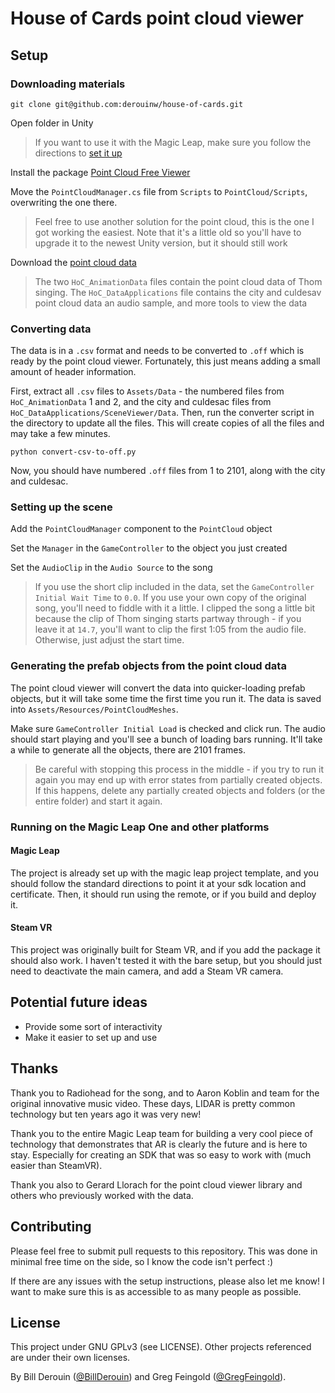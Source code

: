 # House of Cards point cloud viewer

## Setup

### Downloading materials

`git clone git@github.com:derouinw/house-of-cards.git`

Open folder in Unity

> If you want to use it with the Magic Leap, make sure you follow the directions to [set it up](https://creator.magicleap.com/learn/guides/hardware-developer-quick-start)

Install the package [Point Cloud Free Viewer](https://assetstore.unity.com/packages/tools/utilities/point-cloud-free-viewer-19811)

Move the `PointCloudManager.cs` file from `Scripts` to `PointCloud/Scripts`, overwriting the one there.

> Feel free to use another solution for the point cloud, this is the one I got working the easiest. Note that it's a little old so you'll have to upgrade it to the newest Unity version, but it should still work

Download the [point cloud data](https://github.com/dataarts/radiohead)

> The two `HoC_AnimationData` files contain the point cloud data of Thom singing. The `HoC_DataApplications` file contains the city and culdesav point cloud data an audio sample, and more tools to view the data

### Converting data

The data is in a `.csv` format and needs to be converted to `.off` which is ready by the point cloud viewer. Fortunately, this just means adding a small amount of header information.

First, extract all `.csv` files to `Assets/Data` - the numbered files from `HoC_AnimationData` 1 and 2, and the city and culdesac files from `HoC_DataApplications/SceneViewer/Data`. Then, run the converter script in the directory to update all the files. This will create copies of all the files and may take a few minutes.

`python convert-csv-to-off.py`

Now, you should have numbered `.off` files from 1 to 2101, along with the city and culdesac.

### Setting up the scene

Add the `PointCloudManager` component to the `PointCloud` object

Set the `Manager` in the `GameController` to the object you just created

Set the `AudioClip` in the `Audio Source` to the song

> If you use the short clip included in the data, set the `GameController` `Initial Wait Time` to `0.0`. If you use your own copy of the original song, you'll need to fiddle with it a little. I clipped the song a little bit because the clip of Thom singing starts partway through - if you leave it at `14.7`, you'll want to clip the first 1:05 from the audio file. Otherwise, just adjust the start time.

### Generating the prefab objects from the point cloud data

The point cloud viewer will convert the data into quicker-loading prefab objects, but it will take some time the first time you run it. The data is saved into `Assets/Resources/PointCloudMeshes`.

Make sure `GameController Initial Load` is checked and click run. The audio should start playing and you'll see a bunch of loading bars running. It'll take a while to generate all the objects, there are 2101 frames.

> Be careful with stopping this process in the middle - if you try to run it again you may end up with error states from partially created objects. If this happens, delete any partially created objects and folders (or the entire folder) and start it again.

### Running on the Magic Leap One and other platforms

#### Magic Leap

The project is already set up with the magic leap project template, and you should follow the standard directions to point it at your sdk location and certificate. Then, it should run using the remote, or if you build and deploy it.

#### Steam VR

This project was originally built for Steam VR, and if you add the package it should also work. I haven't tested it with the bare setup, but you should just need to deactivate the main camera, and add a Steam VR camera.

## Potential future ideas

- Provide some sort of interactivity
- Make it easier to set up and use

## Thanks

Thank you to Radiohead for the song, and to Aaron Koblin and team for the original innovative music video. These days, LIDAR is pretty common technology but ten years ago it was very new!

Thank you to the entire Magic Leap team for building a very cool piece of technology that demonstrates that AR is clearly the future and is here to stay. Especially for creating an SDK that was so easy to work with (much easier than SteamVR).

Thank you also to Gerard Llorach for the point cloud viewer library and others who previously worked with the data.

## Contributing

Please feel free to submit pull requests to this repository. This was done in minimal free time on the side, so I know the code isn't perfect :)

If there are any issues with the setup instructions, please also let me know! I want to make sure this is as accessible to as many people as possible.

## License

This project under GNU GPLv3 (see LICENSE). Other projects referenced are under their own licenses.

By Bill Derouin ([@BillDerouin](https://twitter.com/BillDerouin)) and Greg Feingold ([@GregFeingold](https://twitter.com/GregFeingold)).
